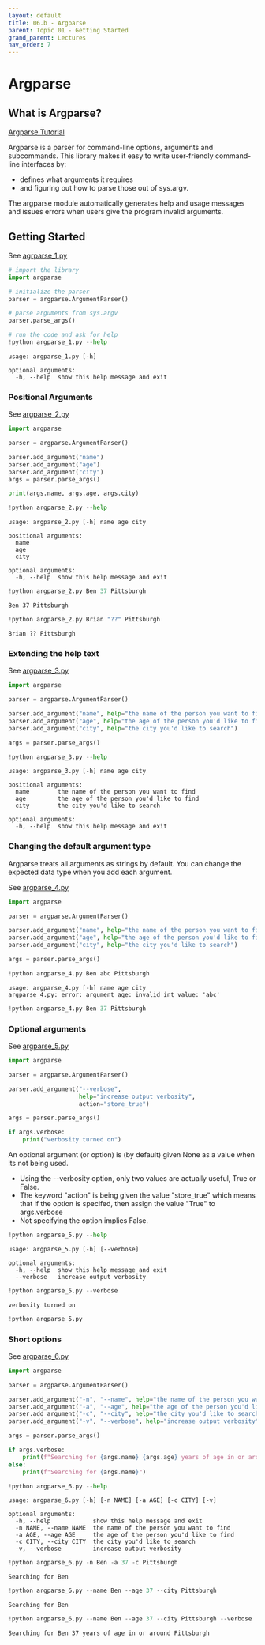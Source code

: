 ```yaml
---
layout: default
title: 06.b - Argparse
parent: Topic 01 - Getting Started
grand_parent: Lectures
nav_order: 7
---
```

# Argparse

## What is Argparse?

[Argparse Tutorial](https://www.pythonforbeginners.com/argparse/argparse-tutorial)

Argparse is a parser for command-line options, arguments and subcommands. This library makes it easy to write user-friendly command-line interfaces by:

* defines what arguments it requires
* and figuring out how to parse those out of sys.argv. 

The argparse module  automatically generates help and usage messages and issues errors when users give the program invalid arguments.

## Getting Started

See [agrparse_1.py](argparse_1.py)
```python
# import the library
import argparse

# initialize the parser
parser = argparse.ArgumentParser()

# parse arguments from sys.argv
parser.parse_args()

```


```python
# run the code and ask for help
!python argparse_1.py --help
```

    usage: argparse_1.py [-h]
    
    optional arguments:
      -h, --help  show this help message and exit


### Positional Arguments

See [argparse_2.py](argparse_2.py)

```python
import argparse

parser = argparse.ArgumentParser()

parser.add_argument("name")
parser.add_argument("age")
parser.add_argument("city")
args = parser.parse_args()

print(args.name, args.age, args.city)
```


```python
!python argparse_2.py --help
```

    usage: argparse_2.py [-h] name age city
    
    positional arguments:
      name
      age
      city
    
    optional arguments:
      -h, --help  show this help message and exit



```python
!python argparse_2.py Ben 37 Pittsburgh
```

    Ben 37 Pittsburgh



```python
!python argparse_2.py Brian "??" Pittsburgh
```

    Brian ?? Pittsburgh


### Extending the help text

See [argparse_3.py](argparse_3.py)

```python
import argparse

parser = argparse.ArgumentParser()

parser.add_argument("name", help="the name of the person you want to find")
parser.add_argument("age", help="the age of the person you'd like to find")
parser.add_argument("city", help="the city you'd like to search")

args = parser.parse_args()
```


```python
!python argparse_3.py --help
```

    usage: argparse_3.py [-h] name age city
    
    positional arguments:
      name        the name of the person you want to find
      age         the age of the person you'd like to find
      city        the city you'd like to search
    
    optional arguments:
      -h, --help  show this help message and exit


### Changing the default argument type

Argparse treats all arguments as strings by default. You can change the expected data type when you add each argument.

See [argparse_4.py](argparse_4.py)

```python
import argparse

parser = argparse.ArgumentParser()

parser.add_argument("name", help="the name of the person you want to find")
parser.add_argument("age", help="the age of the person you'd like to find", type=int)
parser.add_argument("city", help="the city you'd like to search")

args = parser.parse_args()
```


```python
!python argparse_4.py Ben abc Pittsburgh
```

    usage: argparse_4.py [-h] name age city
    argparse_4.py: error: argument age: invalid int value: 'abc'



```python
!python argparse_4.py Ben 37 Pittsburgh
```

### Optional arguments

See [argparse_5.py](argparse_5.py)

```python
import argparse

parser = argparse.ArgumentParser()

parser.add_argument("--verbose", 
                    help="increase output verbosity",
                    action="store_true")

args = parser.parse_args()

if args.verbose:
    print("verbosity turned on")
```

An optional argument (or option) is (by default) given None as a value when its
not being used.

* Using the --verbosity option, only two values are actually useful, True or False. 
* The keyword "action" is being given the value "store_true" which means that if the option is specifed, then assign the value "True" to args.verbose
* Not specifying the option implies False.


```python
!python argparse_5.py --help
```

    usage: argparse_5.py [-h] [--verbose]
    
    optional arguments:
      -h, --help  show this help message and exit
      --verbose   increase output verbosity



```python
!python argparse_5.py --verbose
```

    verbosity turned on



```python
!python argparse_5.py
```

### Short options

See [argparse_6.py](argparse_6.py)

```python
import argparse

parser = argparse.ArgumentParser()

parser.add_argument("-n", "--name", help="the name of the person you want to find")
parser.add_argument("-a", "--age", help="the age of the person you'd like to find", type=int)
parser.add_argument("-c", "--city", help="the city you'd like to search")
parser.add_argument("-v", "--verbose", help="increase output verbosity", action="store_true")

args = parser.parse_args()

if args.verbose:
    print(f"Searching for {args.name} {args.age} years of age in or around {args.city}")
else:
    print(f"Searching for {args.name}")
```


```python
!python argparse_6.py --help
```

    usage: argparse_6.py [-h] [-n NAME] [-a AGE] [-c CITY] [-v]
    
    optional arguments:
      -h, --help            show this help message and exit
      -n NAME, --name NAME  the name of the person you want to find
      -a AGE, --age AGE     the age of the person you'd like to find
      -c CITY, --city CITY  the city you'd like to search
      -v, --verbose         increase output verbosity



```python
!python argparse_6.py -n Ben -a 37 -c Pittsburgh
```

    Searching for Ben



```python
!python argparse_6.py --name Ben --age 37 --city Pittsburgh
```

    Searching for Ben



```python
!python argparse_6.py --name Ben --age 37 --city Pittsburgh --verbose
```

    Searching for Ben 37 years of age in or around Pittsburgh



```python

```
